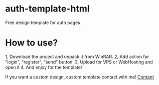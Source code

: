 # auth-template-html
Free design template for auth pages

# How to use?
1, Download the project and unpack it from WinRAR.
2, Add action for "login", "register", "send" button.
3, Upload for VPS or WebHosting and open it
4, And enjoy for the template!

If you want a custom design, custom template contact with me! [Contant](https://e-z.bio/xb3n6e)
